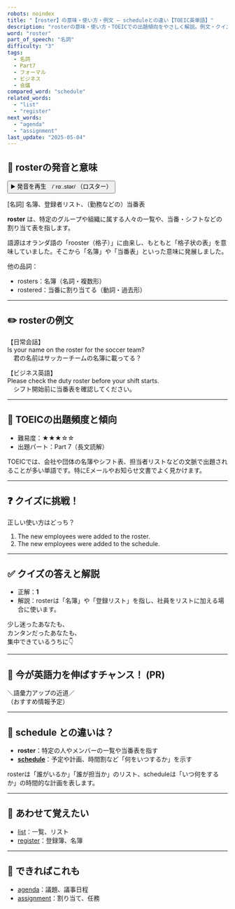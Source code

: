 ```yaml
---
robots: noindex
title: "【roster】の意味・使い方・例文 ― scheduleとの違い【TOEIC英単語】"
description: "rosterの意味・使い方・TOEICでの出題傾向をやさしく解説。例文・クイズ付きでscheduleとの違いもわかりやすく学べます。"
word: "roster"
part_of_speech: "名詞"
difficulty: "3"
tags:
  - 名詞
  - Part7
  - フォーマル
  - ビジネス
  - 会議
compared_word: "schedule"
related_words:
  - "list"
  - "register"
next_words:
  - "agenda"
  - "assignment"
last_update: "2025-05-04"
---
```


## 🔰 rosterの発音と意味

<button class="play-audio" onclick="playTTS('roster')">
  <span class="play-audio-main">
    ▶️ 発音を再生　/ˈrɑː.stər/
  </span>
  <span class="play-audio-sub">
    （ロスター）
  </span>
</button>

[名詞] 名簿、登録者リスト、（勤務などの）当番表

**roster** は、特定のグループや組織に属する人々の一覧や、当番・シフトなどの割り当て表を指します。

語源はオランダ語の「rooster（格子）」に由来し、もともと「格子状の表」を意味していました。そこから「名簿」や「当番表」といった意味に発展しました。

他の品詞：  
- rosters：名簿（名詞・複数形）
- rostered：当番に割り当てる（動詞・過去形）

---

## ✏️ rosterの例文

【日常会話】  
Is your name on the roster for the soccer team?  
　君の名前はサッカーチームの名簿に載ってる？

【ビジネス英語】  
Please check the duty roster before your shift starts.  
　シフト開始前に当番表を確認してください。

---

## 🎯 TOEICの出題頻度と傾向

- 難易度：★★★☆☆
- 出題パート：Part 7（長文読解）

TOEICでは、会社や団体の名簿やシフト表、担当者リストなどの文脈で出題されることが多い単語です。特にEメールやお知らせ文書でよく見かけます。

---

## ❓ クイズに挑戦！

正しい使い方はどっち？

1. The new employees were added to the roster.  
2. The new employees were added to the schedule.

---

## ✅ クイズの答えと解説

- 正解：**1**
- 解説：rosterは「名簿」や「登録リスト」を指し、社員をリストに加える場合に使います。

少し迷ったあなたも、  
カンタンだったあなたも、  
集中できているうちに👇️

---

## 🚀 今が英語力を伸ばすチャンス！ (PR)

<div class="info-center">
＼語彙力アップの近道／<br>  
（おすすめ情報予定）
</div>

---

## 🤔  schedule との違いは？

- **roster**：特定の人やメンバーの一覧や当番表を指す
- **[schedule](/word/schedule/)**：予定や計画、時間割など「何をいつするか」を示す

rosterは「誰がいるか」「誰が担当か」のリスト、scheduleは「いつ何をするか」の時間的な計画を表します。

---

## 🧩 あわせて覚えたい

- [list](/word/list/)：一覧、リスト
- [register](/word/register/)：登録簿、名簿

---

## 📖 できればこれも

- [agenda](/word/agenda/)：議題、議事日程
- [assignment](/word/assignment/)：割り当て、任務

<!-- cvid: aid38_bid48 -->

